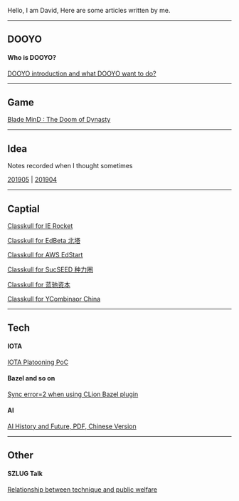 
Hello, I am David, Here are some articles written by me.



---
## DOOYO

#### Who is DOOYO?

[DOOYO introduction and what DOOYO want to do?]( /dooyo/dooyo_intro_4_csme )


---
## Game

[Blade MinD : The Doom of Dynasty]( /cike/readme_en )


---
## Idea

Notes recorded when I thought sometimes

[201905]( /idea/201905 ) | [201904]( /idea/201904 )


---
## Captial

[Classkull for IE Rocket]( /classkull/ierockets )

[Classkull for EdBeta 北塔]( /classkull/edbeta )

[Classkull for AWS EdStart]( /classkull/awsedstart )

[Classkull for SucSEED 种力圈]( /classkull/sucseed )

[Classkull for 蓝驰资本 ]( /classkull/brv )

[Classkull for YCombinaor China]( /classkull/ycombinator )


---
## Tech

#### IOTA

[IOTA Platooning PoC]( /other/iota_based_platooning )
 

#### Bazel and so on

[Sync error=2 when using CLion Bazel plugin]( /tech/clion_bazel_plugin )
 
 
#### AI

[AI History and Future, PDF, Chinese Version]( /tech/AI_History_and_Future.df.20190517.1307.pdf )
 

---
## Other

#### SZLUG Talk 

[Relationship between technique and public welfare](/other/szlug_talk_with_xiaoban_20190224)




